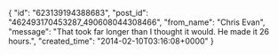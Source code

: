  {
   "id": "623139194388683",
   "post_id": "462493170453287_490608044308466",
   "from_name": "Chris Evan",
   "message": "That took far longer than I thought it would.  He made it 26 hours.",
   "created_time": "2014-02-10T03:16:08+0000"
 }

